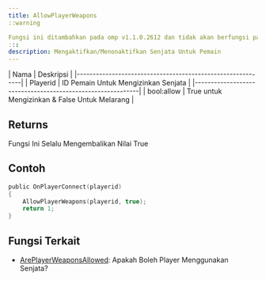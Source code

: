 ```yaml
--- 
title: AllowPlayerWeapons
::warning

Fungsi ini ditambahkan pada omp v1.1.0.2612 dan tidak akan berfungsi pada versi sebelumnya!
:::
description: Mengaktifkan/Menonaktifkan Senjata Untuk Pemain
---
```


|   Nama     |   Deskripsi                                   |
|------------------------------------------------------------|
|  Playerid  | ID Pemain Untuk Mengizinkan Senjata           |
|------------------------------------------------------------|
| bool:allow | True untuk Mengizinkan & False Untuk Melarang |

## Returns

Fungsi Ini Selalu Mengembalikan Nilai True

## Contoh

```c
public OnPlayerConnect(playerid)
{
    AllowPlayerWeapons(playerid, true);
    return 1;
}
```

## Fungsi Terkait

- [ArePlayerWeaponsAllowed](ArePlayerWeaponsAllowed): Apakah Boleh Player Menggunakan Senjata?
